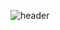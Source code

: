 ![header](https://capsule-render.vercel.app/api?type=waving&color=4&height=300&section=header&text=Hello&fontSize=90)

<!---
Sky2Walker/Sky2Walker is a ✨ special ✨ repository because its `README.md` (this file) appears on your GitHub profile.
You can click the Preview link to take a look at your changes.
--->

